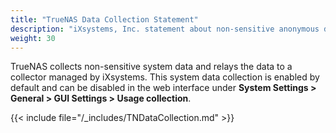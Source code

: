 ```yaml
---
title: "TrueNAS Data Collection Statement"
description: "iXsystems, Inc. statement about non-sensitive anonymous data collection."
weight: 30
---
```


TrueNAS collects non-sensitive system data and relays the data to a collector managed by iXsystems.
This system data collection is enabled by default and can be disabled in the web interface under **System Settings > General > GUI Settings > Usage collection**.

{{< include file="/_includes/TNDataCollection.md" >}}
